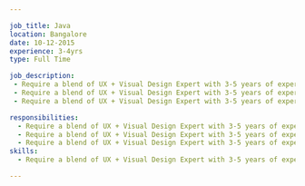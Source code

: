 ```yaml
---

job_title: Java
location: Bangalore
date: 10-12-2015
experience: 3-4yrs
type: Full Time

job_description:  
 - Require a blend of UX + Visual Design Expert with 3-5 years of experience
 - Require a blend of UX + Visual Design Expert with 3-5 years of experience.
 - Require a blend of UX + Visual Design Expert with 3-5 years of experience.

responsibilities: 
  - Require a blend of UX + Visual Design Expert with 3-5 years of experience
  - Require a blend of UX + Visual Design Expert with 3-5 years of experience
  - Require a blend of UX + Visual Design Expert with 3-5 years of experience
skills: 
  - Require a blend of UX + Visual Design Expert with 3-5 years of experience

---
```




